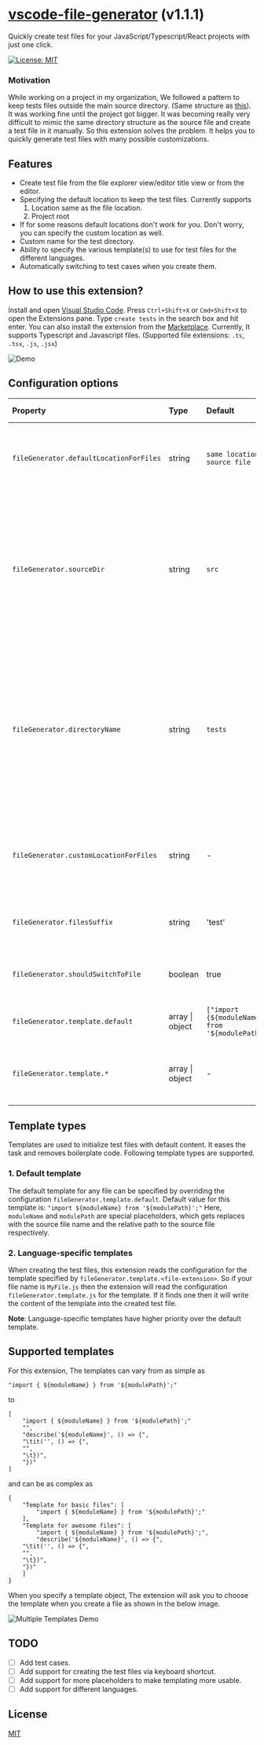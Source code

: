 # [vscode-file-generator](https://marketplace.visualstudio.com/items?itemName=hardikmodha.file-generator) (v1.1.1)

Quickly create test files for your JavaScript/Typescript/React projects with just one click.

[![License: MIT](https://img.shields.io/badge/License-MIT-yellow.svg)](https://github.com/HardikModha/vscode-file-generator/blob/master/LICENSE)

### Motivation

While working on a project in my organization, We followed a pattern to keep tests files outside the main source directory. (Same structure as [this](https://github.com/gitpoint/git-point)). It was working fine until the project got bigger. It was becoming really very difficult to mimic the same directory structure as the source file and create a test file in it manually. So this extension solves the problem. It helps you to quickly generate test files with many possible customizations.

## Features

- Create test file from the file explorer view/editor title view or from the editor.
- Specifying the default location to keep the test files. Currently supports
  1.  Location same as the file location.
  2.  Project root
- If for some reasons default locations don't work for you. Don't worry, you can specify the custom location as well.
- Custom name for the test directory.
- Ability to specify the various template(s) to use for test files for the different languages.
- Automatically switching to test cases when you create them.

## How to use this extension?

Install and open [Visual Studio Code](https://code.visualstudio.com/). Press `Ctrl+Shift+X` or `Cmd+Shift+X` to open the Extensions pane. Type `create tests` in the search box and hit enter. You can also install the extension from the [Marketplace](https://marketplace.visualstudio.com/items?itemName=hardikmodha.file-generator). Currently, It supports Typescript and Javascript files. (Supported file extensions: `.ts`, `.tsx`, `.js`, `.jsx`)

![Demo](https://media.giphy.com/media/1iqPhENd8SLd9SggeX/giphy.gif)

## Configuration options

| Property                                | Type            | Default                                            | Allowed Values                                                          | Description                                                                                                                                                               |
| :-------------------------------------- | :-------------- | :------------------------------------------------- | :---------------------------------------------------------------------- | :------------------------------------------------------------------------------------------------------------------------------------------------------------------------ |
| `fileGenerator.defaultLocationForFiles` | string          | `same location as source file`                     | 1. `same location as source file`, &nbsp;&nbsp;&nbsp; 2. `project root` | Location where you want to keep the test files.                                                                                                                           |
| `fileGenerator.sourceDir`               | string          | `src`                                              | any string value                                                        | Name of directory which contains all source files. This directory is not created when generating the directory structure for the test file.                               |
| `fileGenerator.directoryName`           | string          | `tests`                                            | any string value (allows empty string)                                  | Name of the directory which should contain all the test files. If this config option value is set to an empty string then it keeps the test file next to the source file. |
| `fileGenerator.customLocationForFiles`  | string          | -                                                  | any valid path                                                          | Set this property in case you want to specify the custom location for test files.                                                                                         |
| `fileGenerator.filesSuffix`             | string          | 'test'                                             | any string value                                                        | Suffix to append for every created test file                                                                                                                              |
| `fileGenerator.shouldSwitchToFile`      | boolean         | true                                               | true \| false                                                           | Whether to switch to the created test file or not                                                                                                                         |
| `fileGenerator.template.default`        | array \| object | `["import {${moduleName}} from '${modulePath}';"]` | any string array or object                                              | Default template to use for all test file                                                                                                                                 |
| `fileGenerator.template.*`              | array \| object | -                                                  | string array or object                                                  | Language specific templates that you want to use.                                                                                                                         |

## Template types

Templates are used to initialize test files with default content. It eases the task and removes boilerplate code. Following template types are supported.

### 1. Default template

The default template for any file can be specified by overriding the configuration `fileGenerator.template.default`.
Default value for this template is: `"import ${moduleName} from '${modulePath}';"` Here, `moduleName` and `modulePath` are special placeholders, which gets replaces with the source file name and the relative path to the source file respectively.

### 2. Language-specific templates

When creating the test files, this extension reads the configuration for the template specified by `fileGenerator.template.<file-extension>`. So if your file name is `MyFile.js` then the extension will read the configuration `fileGenerator.template.js` for the template. If it finds one then it will write the content of the template into the created test file.

**Note**: Language-specific templates have higher priority over the default template.

## Supported templates

For this extension, The templates can vary from as simple as

```
"import { ${moduleName} } from '${modulePath}';"
```

to

```
[
    "import { ${moduleName} } from '${modulePath}';"
    "",
    "describe('${moduleName}', () => {",
    "\tit('', () => {",
    "",
    "\t})",
    "})"
]
```

and can be as complex as

```
{
    "Template for basic files": [
        "import { ${moduleName} } from '${modulePath}';"
    ],
    "Template for awesome files": [
        "import { ${moduleName} } from '${modulePath}';",
        "describe('${moduleName}', () => {",
	"\tit('', () => {",
	"",
	"\t})",
	"})"
    ]
}
```

When you specify a template object, The extension will ask you to choose the template when you create a file as shown in the below image.

![Multiple Templates Demo](https://i.imgur.com/FBonrQJ.png)

## TODO

- [ ] Add test cases.
- [ ] Add support for creating the test files via keyboard shortcut.
- [ ] Add support for more placeholders to make templating more usable.
- [ ] Add support for different languages.

## License

[MIT](LICENSE)
